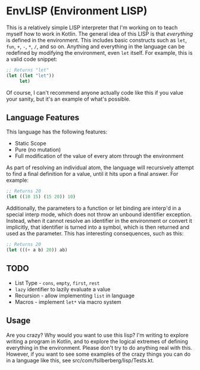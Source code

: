 # EnvLISP (Environment LISP)
This is a relatively simple LISP interpreter that I'm working on to teach myself how to work in Kotlin. The general idea of this LISP is that _everything_ is defined in the environment. This includes basic constructs such as `let`, `fun`, `+`, `-`, `*`, `/`, and so on. Anything and everything in the language can be redefined by modifying the environment, even `let` itself. For example, this is a valid code snippet:

```lisp
;; Returns "let"
(let ((let "let"))
     let)
```

Of course, I can't recommend anyone actually code like this if you value your sanity, but it's an example of what's possible.

## Language Features
This language has the following features:

* Static Scope
* Pure (no mutation)
* Full modification of the value of every atom through the environment

As part of resolving an individual atom, the language will recursively attempt to find a final definition for a value, until it hits upon a final answer. For example:

```lisp
;; Returns 20
(let ((10 15) (15 20)) 10)
```

Additionally, the parameters to a function or let binding are interp'd in a special interp mode, which does not throw an unbound identifier exception. Instead, when it cannot resolve an identifier in the environment or convert it implicitly, that identifier is turned into a symbol, which is then returned and used as the parameter. This has interesting consequences, such as this:

```lisp
;; Returns 20
(let (((+ a b) 20)) ab)
```

## TODO

* List Type - `cons`, `empty`, `first`, `rest`
* `lazy` identifier to lazily evaluate a value
* Recursion - allow implementing `list` in language
* Macros - implement `let*` via macro system

## Usage
Are you crazy? Why would you want to use this lisp? I'm writing to explore writing a program in Kotlin, and to explore the logical extremes of defining everything in the environment. Please don't try to do anything real with this. However, if you want to see some examples of the crazy things you can do in a language like this, see src/com/fsilberberg/lisp/Tests.kt.